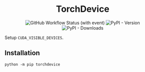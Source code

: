 <div align="center">

# TorchDevice

![GitHub Workflow Status (with event)](https://img.shields.io/github/actions/workflow/status/speedcell4/torchdevice/unit-tests.yml?cacheSeconds=0)
![PyPI - Version](https://img.shields.io/pypi/v/torchdevice?label=pypi%20version&cacheSeconds=0)
![PyPI - Downloads](https://img.shields.io/pypi/dm/torchdevice?cacheSeconds=0)

</div>

Setup `CUDA_VISIBLE_DEVICES`.

## Installation

`python -m pip torchdevice`
